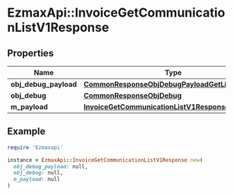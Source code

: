 # EzmaxApi::InvoiceGetCommunicationListV1Response

## Properties

| Name | Type | Description | Notes |
| ---- | ---- | ----------- | ----- |
| **obj_debug_payload** | [**CommonResponseObjDebugPayloadGetList**](CommonResponseObjDebugPayloadGetList.md) |  |  |
| **obj_debug** | [**CommonResponseObjDebug**](CommonResponseObjDebug.md) |  | [optional] |
| **m_payload** | [**InvoiceGetCommunicationListV1ResponseMPayload**](InvoiceGetCommunicationListV1ResponseMPayload.md) |  |  |

## Example

```ruby
require 'Ezmaxapi'

instance = EzmaxApi::InvoiceGetCommunicationListV1Response.new(
  obj_debug_payload: null,
  obj_debug: null,
  m_payload: null
)
```

